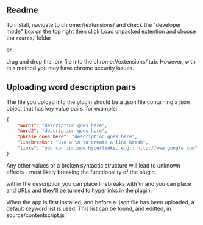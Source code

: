 ## Readme

To install, navigate to chrome://extensions/
and check the "developer mode" box on the top right
then click Load unpacked extention and choose the `source/` folder

or

drag and drop the .crx file into the chrome://extensions/ tab. However, with this method you may have chrome security issues.

## Uploading word description pairs
The file you upload into the plugin should be a .json file containing a json object that has key value pairs. for example:

```json
{
	"word1": "description goes here",
	"word2": "description goes here",
	"phrase goes here": "description goes here",
	"linebreaks": "use a \n to create a line break",
	"links": "you can include hyperlinks, e.g.: http://www.google.com"
}
```

Any other values or a broken syntactic structure will lead to unknown effects - most likely breaking the functionality of the plugin.

within the description you can place linebreaks with \n and you can place and URLs and they'll be turned to hyperlinks in the plugin.

When the app is first installed, and before a .json file has been uploaded, a default keyword list is used. This list can be found, and editted, in source/contentscript.js
